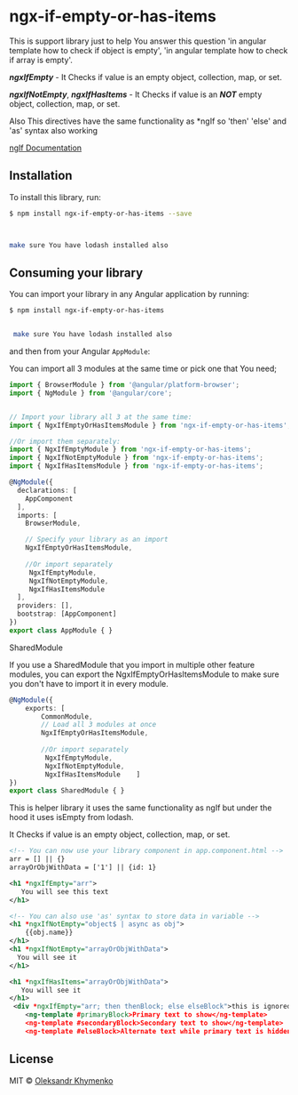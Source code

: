 # ngx-if-empty-or-has-items
This is support library just to help You answer this question 'in angular template how to check if object is empty', 
'in angular template how to check if array is empty'.

**_ngxIfEmpty_** - It Checks if value is an empty object, collection, map, or set.

**_ngxIfNotEmpty_**, _**ngxIfHasItems**_ - It Checks if value is an _**NOT**_ empty object, collection, map, or set.

Also This directives have the same functionality as *ngIf so 'then' 'else' and 'as' syntax also working

[ngIf Documentation](https://angular.io/api/common/NgIf)

## Installation

To install this library, run:

```bash
$ npm install ngx-if-empty-or-has-items --save



make sure You have lodash installed also
```

## Consuming your library

You can import your library in any Angular application by running:

```bash
$ npm install ngx-if-empty-or-has-items


 make sure You have lodash installed also

```

and then from your Angular `AppModule`:

You can import all 3 modules at the same time or pick one that You need;

```typescript
import { BrowserModule } from '@angular/platform-browser';
import { NgModule } from '@angular/core';


// Import your library all 3 at the same time:
import { NgxIfEmptyOrHasItemsModule } from 'ngx-if-empty-or-has-items';

//Or import them separately: 
import { NgxIfEmptyModule } from 'ngx-if-empty-or-has-items';
import { NgxIfNotEmptyModule } from 'ngx-if-empty-or-has-items';
import { NgxIfHasItemsModule } from 'ngx-if-empty-or-has-items';

@NgModule({
  declarations: [
    AppComponent
  ],
  imports: [
    BrowserModule,

    // Specify your library as an import
    NgxIfEmptyOrHasItemsModule,
    
    //Or import separately 
     NgxIfEmptyModule,
     NgxIfNotEmptyModule,
     NgxIfHasItemsModule
  ],
  providers: [],
  bootstrap: [AppComponent]
})
export class AppModule { }
```


SharedModule

If you use a SharedModule that you import in multiple other feature modules, you can export the NgxIfEmptyOrHasItemsModule to make sure you don't have to import it in every module.
```typescript
@NgModule({
    exports: [
        CommonModule,
        // Load all 3 modules at once
        NgxIfEmptyOrHasItemsModule,
        
        //Or import separately 
         NgxIfEmptyModule,
         NgxIfNotEmptyModule,
         NgxIfHasItemsModule    ]
})
export class SharedModule { }
```

This is helper library it uses the same functionality as ngIf but under the hood it uses isEmpty from lodash.

It Checks if value is an empty object, collection, map, or set.

```xml
<!-- You can now use your library component in app.component.html -->
arr = [] || {}
arrayOrObjWithData = ['1'] || {id: 1}

<h1 *ngxIfEmpty="arr">
   You will see this text
</h1>

<!-- You can also use 'as' syntax to store data in variable -->
<h1 *ngxIfNotEmpty="object$ | async as obj">
    {{obj.name}}
</h1>
<h1 *ngxIfNotEmpty="arrayOrObjWithData">
  You will see it
</h1>

<h1 *ngxIfHasItems="arrayOrObjWithData">
   You will see it
</h1>
 <div *ngxIfEmpty="arr; then thenBlock; else elseBlock">this is ignored</div>
    <ng-template #primaryBlock>Primary text to show</ng-template>
    <ng-template #secondaryBlock>Secondary text to show</ng-template>
    <ng-template #elseBlock>Alternate text while primary text is hidden</ng-template>

```

## License

MIT © [Oleksandr Khymenko](mailto:alexanderkhymenko@gmail.com)
